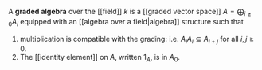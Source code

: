 A **graded algebra** over the [[field]] $k$ is a [[graded vector space]] $A = \bigoplus_{i\geq 0} A_i$ equipped with an [[algebra over a field|algebra]] structure such that 
1. multiplication is compatible with the grading: i.e. $A_iA_i\subseteq A_{i+j}$ for all $i,j\geq 0$.
2. The [[identity element]] on $A$, written $1_A$, is in $A_0$.